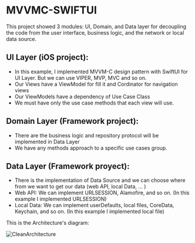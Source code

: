 # MVVMC-SWIFTUI

This project showed 3 modules: UI, Domain, and Data layer for decoupling the code from the user interface, business logic, and the network or local data source.

UI Layer (iOS project):
-----------------------
- In this example, I implemented MVVM-C design pattern with SwiftUI for UI Layer. But we can use VIPER, MVP, MVC and so on.
- Our Views have a ViewModel for fill it and Cordinator for navigation views
- Our ViewModels have a dependency of Use Case Class
- We must have only the use case methods that each view will use.

Domain Layer (Framework project):
------------------------------------
- There are the business logic and repository protocol will be implemented in Data Layer
- We have any methods approach to a specific use cases group.

Data Layer (Framework proyect):
----------------------------------
- There is the implementation of Data Source and we can choose where from we want to get our data (web API, local Data, ... )
- Web API: We can implement URLSESSION, Alamofire, and so on. (In this example I implemented URLSESSION)
- Local Data: We can implement userDefaults, local files, CoreData, Keychain, and so on. (In this example I implemented local file)


This is the Architecture's diagram:

![CleanArchitecture](https://user-images.githubusercontent.com/29233230/132109538-8bea727c-137f-4f23-a2a2-ac9b2af5b094.jpeg)
